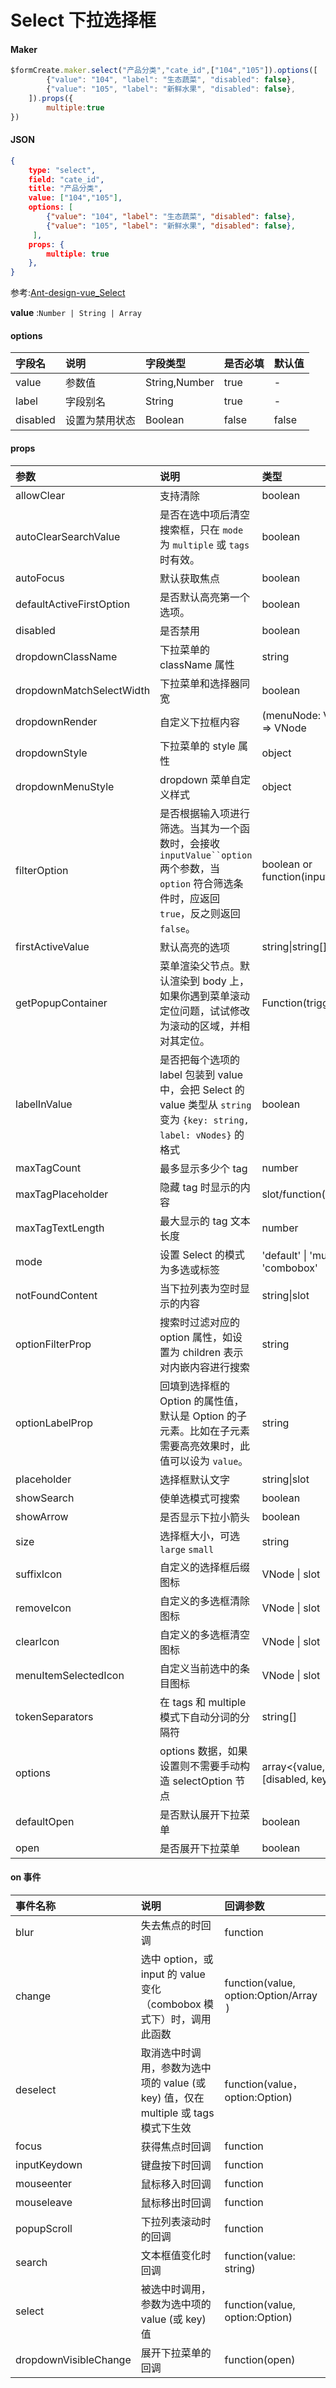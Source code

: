 # Select 下拉选择框

#### Maker
```js
$formCreate.maker.select("产品分类","cate_id",["104","105"]).options([
        {"value": "104", "label": "生态蔬菜", "disabled": false},
        {"value": "105", "label": "新鲜水果", "disabled": false},
    ]).props({
        multiple:true
})
```

#### JSON
```json
{
    type: "select",
    field: "cate_id",
    title: "产品分类",
    value: ["104","105"],
    options: [
        {"value": "104", "label": "生态蔬菜", "disabled": false},
        {"value": "105", "label": "新鲜水果", "disabled": false},
     ],
    props: {
        multiple: true
    },
}
```

参考:[Ant-design-vue_Select](https://www.antdv.com/components/select-cn/)

**value** :`Number | String | Array`

#### options

| 字段名 | 说明 | 字段类型 | 是否必填 | 默认值 |
| :--- | :--- | :--- | :--- | :--- |
| value | 参数值 | String,Number | true | - |
| label | 字段别名 | String | true | - |
| disabled | 设置为禁用状态 | Boolean | false | false |


#### props

| 参数                     | 说明                                                         | 类型                                            | 默认值                                  |
| :----------------------- | :----------------------------------------------------------- | :---------------------------------------------- | :-------------------------------------- |
| allowClear               | 支持清除                                                     | boolean                                         | false                                   |
| autoClearSearchValue     | 是否在选中项后清空搜索框，只在 `mode` 为 `multiple` 或 `tags` 时有效。 | boolean                                         | true                                    |
| autoFocus                | 默认获取焦点                                                 | boolean                                         | false                                   |
| defaultActiveFirstOption | 是否默认高亮第一个选项。                                     | boolean                                         | true                                    |
| disabled                 | 是否禁用                                                     | boolean                                         | false                                   |
| dropdownClassName        | 下拉菜单的 className 属性                                    | string                                          | -                                       |
| dropdownMatchSelectWidth | 下拉菜单和选择器同宽                                         | boolean                                         | true                                    |
| dropdownRender           | 自定义下拉框内容                                             | (menuNode: VNode, props) => VNode               | -                                       |
| dropdownStyle            | 下拉菜单的 style 属性                                        | object                                          | -                                       |
| dropdownMenuStyle        | dropdown 菜单自定义样式                                      | object                                          | -                                       |
| filterOption             | 是否根据输入项进行筛选。当其为一个函数时，会接收 `inputValue``option` 两个参数，当 `option` 符合筛选条件时，应返回 `true`，反之则返回 `false`。 | boolean or function(inputValue, option)         | true                                    |
| firstActiveValue         | 默认高亮的选项                                               | string\|string[]                                | -                                       |
| getPopupContainer        | 菜单渲染父节点。默认渲染到 body 上，如果你遇到菜单滚动定位问题，试试修改为滚动的区域，并相对其定位。 | Function(triggerNode)                           | () => document.body                     |
| labelInValue             | 是否把每个选项的 label 包装到 value 中，会把 Select 的 value 类型从 `string` 变为 `{key: string, label: vNodes}` 的格式 | boolean                                         | false                                   |
| maxTagCount              | 最多显示多少个 tag                                           | number                                          | -                                       |
| maxTagPlaceholder        | 隐藏 tag 时显示的内容                                        | slot/function(omittedValues)                    | -                                       |
| maxTagTextLength         | 最大显示的 tag 文本长度                                      | number                                          | -                                       |
| mode                     | 设置 Select 的模式为多选或标签                               | 'default' \| 'multiple' \| 'tags' \| 'combobox' | -                                       |
| notFoundContent          | 当下拉列表为空时显示的内容                                   | string\|slot                                    | 'Not Found'                             |
| optionFilterProp         | 搜索时过滤对应的 option 属性，如设置为 children 表示对内嵌内容进行搜索 | string                                          | value                                   |
| optionLabelProp          | 回填到选择框的 Option 的属性值，默认是 Option 的子元素。比如在子元素需要高亮效果时，此值可以设为 `value`。 | string                                          | `children`（combobox 模式下为 `value`） |
| placeholder              | 选择框默认文字                                               | string\|slot                                    | -                                       |
| showSearch               | 使单选模式可搜索                                             | boolean                                         | false                                   |
| showArrow                | 是否显示下拉小箭头                                           | boolean                                         | true                                    |
| size                     | 选择框大小，可选 `large` `small`                             | string                                          | default                                 |
| suffixIcon               | 自定义的选择框后缀图标                                       | VNode \| slot                                   | -                                       |
| removeIcon               | 自定义的多选框清除图标                                       | VNode \| slot                                   | -                                       |
| clearIcon                | 自定义的多选框清空图标                                       | VNode \| slot                                   | -                                       |
| menuItemSelectedIcon     | 自定义当前选中的条目图标                                     | VNode \| slot                                   | -                                       |
| tokenSeparators          | 在 tags 和 multiple 模式下自动分词的分隔符                   | string[]                                        |                                         |
| options                  | options 数据，如果设置则不需要手动构造 selectOption 节点     | array<{value, label, [disabled, key, title]}>   | []                                      |
| defaultOpen              | 是否默认展开下拉菜单                                         | boolean                                         | -                                       |
| open                     | 是否展开下拉菜单                                             | boolean                                         | -                                       |

#### on 事件

| 事件名称              | 说明                                                         | 回调参数                                     |
| :-------------------- | :----------------------------------------------------------- | :------------------------------------------- |
| blur                  | 失去焦点的时回调                                             | function                                     |
| change                | 选中 option，或 input 的 value 变化（combobox 模式下）时，调用此函数 | function(value, option:Option/Array<Option>) |
| deselect              | 取消选中时调用，参数为选中项的 value (或 key) 值，仅在 multiple 或 tags 模式下生效 | function(value，option:Option)               |
| focus                 | 获得焦点时回调                                               | function                                     |
| inputKeydown          | 键盘按下时回调                                               | function                                     |
| mouseenter            | 鼠标移入时回调                                               | function                                     |
| mouseleave            | 鼠标移出时回调                                               | function                                     |
| popupScroll           | 下拉列表滚动时的回调                                         | function                                     |
| search                | 文本框值变化时回调                                           | function(value: string)                      |
| select                | 被选中时调用，参数为选中项的 value (或 key) 值               | function(value, option:Option)               |
| dropdownVisibleChange | 展开下拉菜单的回调                                           | function(open)                               |